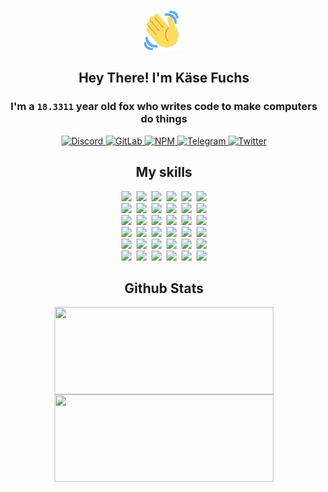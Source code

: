 <div><p align=center><img src=./resources/images/wave.gif width=64px height=64px></p><h2 align=center>Hey There! I'm Käse Fuchs</h2><h3 align=center>I'm a <code>18.3311</code> year old fox who writes code to make computers do things</h3><p align=center><a href=https://discord.com/users/507526681125322772><img alt=Discord src="https://img.shields.io/badge/Discord-5865F2?logo=discord&logoColor=white&style=flat-square#ee78080760a7cc3f7f949e1615abf54c"> </a><a href=https://gitlab.com/kasefuchs><img alt=GitLab src="https://img.shields.io/badge/GitLab-330F63?logo=gitlab&logoColor=white&style=flat-square#ee78080760a7cc3f7f949e1615abf54c"> </a><a href=https://npmjs.com/~kasefuchs><img alt=NPM src="https://img.shields.io/badge/NPM-CB3837?logo=npm&logoColor=white&style=flat-square#ee78080760a7cc3f7f949e1615abf54c"> </a><a href=https://t.me/kasefuchs><img alt=Telegram src="https://img.shields.io/badge/Telegram-2CA5E0?logo=telegram&logoColor=white&style=flat-square#ee78080760a7cc3f7f949e1615abf54c"> </a><a href=https://twitter.com/kasefuchs><img alt=Twitter src="https://img.shields.io/badge/Twitter-1DA1F2?logo=twitter&logoColor=white&style=flat-square#ee78080760a7cc3f7f949e1615abf54c"></a></p><h2 align=center>My skills</h2><p align=center><a href=https://aws.amazon.com/ ><picture><source srcset="https://skillicons.dev/icons?i=aws&theme=dark#ee78080760a7cc3f7f949e1615abf54c" media="(prefers-color-scheme: dark)"><source srcset="https://skillicons.dev/icons?i=aws&theme=light#ee78080760a7cc3f7f949e1615abf54c" media="(prefers-color-scheme: light), (prefers-color-scheme: no-preference)"><img src="https://skillicons.dev/icons?i=aws&theme=light#ee78080760a7cc3f7f949e1615abf54c"></picture></a>&nbsp;&nbsp;<a href=https://en.wikipedia.org/wiki/Bash_(Unix_shell)><picture><source srcset="https://skillicons.dev/icons?i=bash&theme=dark#ee78080760a7cc3f7f949e1615abf54c" media="(prefers-color-scheme: dark)"><source srcset="https://skillicons.dev/icons?i=bash&theme=light#ee78080760a7cc3f7f949e1615abf54c" media="(prefers-color-scheme: light), (prefers-color-scheme: no-preference)"><img src="https://skillicons.dev/icons?i=bash&theme=light#ee78080760a7cc3f7f949e1615abf54c"></picture></a>&nbsp;&nbsp;<a href=https://discord.com/developers/docs><picture><source srcset="https://skillicons.dev/icons?i=bots&theme=dark#ee78080760a7cc3f7f949e1615abf54c" media="(prefers-color-scheme: dark)"><source srcset="https://skillicons.dev/icons?i=bots&theme=light#ee78080760a7cc3f7f949e1615abf54c" media="(prefers-color-scheme: light), (prefers-color-scheme: no-preference)"><img src="https://skillicons.dev/icons?i=bots&theme=light#ee78080760a7cc3f7f949e1615abf54c"></picture></a>&nbsp;&nbsp;<a href=https://www.cloudflare.com/ ><picture><source srcset="https://skillicons.dev/icons?i=cloudflare&theme=dark#ee78080760a7cc3f7f949e1615abf54c" media="(prefers-color-scheme: dark)"><source srcset="https://skillicons.dev/icons?i=cloudflare&theme=light#ee78080760a7cc3f7f949e1615abf54c" media="(prefers-color-scheme: light), (prefers-color-scheme: no-preference)"><img src="https://skillicons.dev/icons?i=cloudflare&theme=light#ee78080760a7cc3f7f949e1615abf54c"></picture></a>&nbsp;&nbsp;<a href=https://en.wikipedia.org/wiki/CSS><picture><source srcset="https://skillicons.dev/icons?i=css&theme=dark#ee78080760a7cc3f7f949e1615abf54c" media="(prefers-color-scheme: dark)"><source srcset="https://skillicons.dev/icons?i=css&theme=light#ee78080760a7cc3f7f949e1615abf54c" media="(prefers-color-scheme: light), (prefers-color-scheme: no-preference)"><img src="https://skillicons.dev/icons?i=css&theme=light#ee78080760a7cc3f7f949e1615abf54c"></picture></a>&nbsp;&nbsp;<a href=https://www.docker.com/ ><picture><source srcset="https://skillicons.dev/icons?i=docker&theme=dark#ee78080760a7cc3f7f949e1615abf54c" media="(prefers-color-scheme: dark)"><source srcset="https://skillicons.dev/icons?i=docker&theme=light#ee78080760a7cc3f7f949e1615abf54c" media="(prefers-color-scheme: light), (prefers-color-scheme: no-preference)"><img src="https://skillicons.dev/icons?i=docker&theme=light#ee78080760a7cc3f7f949e1615abf54c"></picture></a><br><a href=https://www.electronjs.org/ ><picture><source srcset="https://skillicons.dev/icons?i=electron&theme=dark#ee78080760a7cc3f7f949e1615abf54c" media="(prefers-color-scheme: dark)"><source srcset="https://skillicons.dev/icons?i=electron&theme=light#ee78080760a7cc3f7f949e1615abf54c" media="(prefers-color-scheme: light), (prefers-color-scheme: no-preference)"><img src="https://skillicons.dev/icons?i=electron&theme=light#ee78080760a7cc3f7f949e1615abf54c"></picture></a>&nbsp;&nbsp;<a href=https://expressjs.com/ ><picture><source srcset="https://skillicons.dev/icons?i=express&theme=dark#ee78080760a7cc3f7f949e1615abf54c" media="(prefers-color-scheme: dark)"><source srcset="https://skillicons.dev/icons?i=express&theme=light#ee78080760a7cc3f7f949e1615abf54c" media="(prefers-color-scheme: light), (prefers-color-scheme: no-preference)"><img src="https://skillicons.dev/icons?i=express&theme=light#ee78080760a7cc3f7f949e1615abf54c"></picture></a>&nbsp;&nbsp;<a href=https://www.figma.com/ ><picture><source srcset="https://skillicons.dev/icons?i=figma&theme=dark#ee78080760a7cc3f7f949e1615abf54c" media="(prefers-color-scheme: dark)"><source srcset="https://skillicons.dev/icons?i=figma&theme=light#ee78080760a7cc3f7f949e1615abf54c" media="(prefers-color-scheme: light), (prefers-color-scheme: no-preference)"><img src="https://skillicons.dev/icons?i=figma&theme=light#ee78080760a7cc3f7f949e1615abf54c"></picture></a>&nbsp;&nbsp;<a href=https://firebase.google.com/ ><picture><source srcset="https://skillicons.dev/icons?i=firebase&theme=dark#ee78080760a7cc3f7f949e1615abf54c" media="(prefers-color-scheme: dark)"><source srcset="https://skillicons.dev/icons?i=firebase&theme=light#ee78080760a7cc3f7f949e1615abf54c" media="(prefers-color-scheme: light), (prefers-color-scheme: no-preference)"><img src="https://skillicons.dev/icons?i=firebase&theme=light#ee78080760a7cc3f7f949e1615abf54c"></picture></a>&nbsp;&nbsp;<a href=https://flask.palletsprojects.com/ ><picture><source srcset="https://skillicons.dev/icons?i=flask&theme=dark#ee78080760a7cc3f7f949e1615abf54c" media="(prefers-color-scheme: dark)"><source srcset="https://skillicons.dev/icons?i=flask&theme=light#ee78080760a7cc3f7f949e1615abf54c" media="(prefers-color-scheme: light), (prefers-color-scheme: no-preference)"><img src="https://skillicons.dev/icons?i=flask&theme=light#ee78080760a7cc3f7f949e1615abf54c"></picture></a>&nbsp;&nbsp;<a href=https://cloud.google.com/ ><picture><source srcset="https://skillicons.dev/icons?i=gcp&theme=dark#ee78080760a7cc3f7f949e1615abf54c" media="(prefers-color-scheme: dark)"><source srcset="https://skillicons.dev/icons?i=gcp&theme=light#ee78080760a7cc3f7f949e1615abf54c" media="(prefers-color-scheme: light), (prefers-color-scheme: no-preference)"><img src="https://skillicons.dev/icons?i=gcp&theme=light#ee78080760a7cc3f7f949e1615abf54c"></picture></a><br><a href=https://git-scm.com/ ><picture><source srcset="https://skillicons.dev/icons?i=git&theme=dark#ee78080760a7cc3f7f949e1615abf54c" media="(prefers-color-scheme: dark)"><source srcset="https://skillicons.dev/icons?i=git&theme=light#ee78080760a7cc3f7f949e1615abf54c" media="(prefers-color-scheme: light), (prefers-color-scheme: no-preference)"><img src="https://skillicons.dev/icons?i=git&theme=light#ee78080760a7cc3f7f949e1615abf54c"></picture></a>&nbsp;&nbsp;<a href=https://github.com/ ><picture><source srcset="https://skillicons.dev/icons?i=github&theme=dark#ee78080760a7cc3f7f949e1615abf54c" media="(prefers-color-scheme: dark)"><source srcset="https://skillicons.dev/icons?i=github&theme=light#ee78080760a7cc3f7f949e1615abf54c" media="(prefers-color-scheme: light), (prefers-color-scheme: no-preference)"><img src="https://skillicons.dev/icons?i=github&theme=light#ee78080760a7cc3f7f949e1615abf54c"></picture></a>&nbsp;&nbsp;<a href=https://gitlab.com/ ><picture><source srcset="https://skillicons.dev/icons?i=gitlab&theme=dark#ee78080760a7cc3f7f949e1615abf54c" media="(prefers-color-scheme: dark)"><source srcset="https://skillicons.dev/icons?i=gitlab&theme=light#ee78080760a7cc3f7f949e1615abf54c" media="(prefers-color-scheme: light), (prefers-color-scheme: no-preference)"><img src="https://skillicons.dev/icons?i=gitlab&theme=light#ee78080760a7cc3f7f949e1615abf54c"></picture></a>&nbsp;&nbsp;<a href=https://www.heroku.com/ ><picture><source srcset="https://skillicons.dev/icons?i=heroku&theme=dark#ee78080760a7cc3f7f949e1615abf54c" media="(prefers-color-scheme: dark)"><source srcset="https://skillicons.dev/icons?i=heroku&theme=light#ee78080760a7cc3f7f949e1615abf54c" media="(prefers-color-scheme: light), (prefers-color-scheme: no-preference)"><img src="https://skillicons.dev/icons?i=heroku&theme=light#ee78080760a7cc3f7f949e1615abf54c"></picture></a>&nbsp;&nbsp;<a href=https://en.wikipedia.org/wiki/HTML><picture><source srcset="https://skillicons.dev/icons?i=html&theme=dark#ee78080760a7cc3f7f949e1615abf54c" media="(prefers-color-scheme: dark)"><source srcset="https://skillicons.dev/icons?i=html&theme=light#ee78080760a7cc3f7f949e1615abf54c" media="(prefers-color-scheme: light), (prefers-color-scheme: no-preference)"><img src="https://skillicons.dev/icons?i=html&theme=light#ee78080760a7cc3f7f949e1615abf54c"></picture></a>&nbsp;&nbsp;<a href=https://en.wikipedia.org/wiki/JavaScript><picture><source srcset="https://skillicons.dev/icons?i=js&theme=dark#ee78080760a7cc3f7f949e1615abf54c" media="(prefers-color-scheme: dark)"><source srcset="https://skillicons.dev/icons?i=js&theme=light#ee78080760a7cc3f7f949e1615abf54c" media="(prefers-color-scheme: light), (prefers-color-scheme: no-preference)"><img src="https://skillicons.dev/icons?i=js&theme=light#ee78080760a7cc3f7f949e1615abf54c"></picture></a><br><a href=https://en.wikipedia.org/wiki/Linux><picture><source srcset="https://skillicons.dev/icons?i=linux&theme=dark#ee78080760a7cc3f7f949e1615abf54c" media="(prefers-color-scheme: dark)"><source srcset="https://skillicons.dev/icons?i=linux&theme=light#ee78080760a7cc3f7f949e1615abf54c" media="(prefers-color-scheme: light), (prefers-color-scheme: no-preference)"><img src="https://skillicons.dev/icons?i=linux&theme=light#ee78080760a7cc3f7f949e1615abf54c"></picture></a>&nbsp;&nbsp;<a href=https://mui.com/ ><picture><source srcset="https://skillicons.dev/icons?i=materialui&theme=dark#ee78080760a7cc3f7f949e1615abf54c" media="(prefers-color-scheme: dark)"><source srcset="https://skillicons.dev/icons?i=materialui&theme=light#ee78080760a7cc3f7f949e1615abf54c" media="(prefers-color-scheme: light), (prefers-color-scheme: no-preference)"><img src="https://skillicons.dev/icons?i=materialui&theme=light#ee78080760a7cc3f7f949e1615abf54c"></picture></a>&nbsp;&nbsp;<a href=https://en.wikipedia.org/wiki/Markdown><picture><source srcset="https://skillicons.dev/icons?i=md&theme=dark#ee78080760a7cc3f7f949e1615abf54c" media="(prefers-color-scheme: dark)"><source srcset="https://skillicons.dev/icons?i=md&theme=light#ee78080760a7cc3f7f949e1615abf54c" media="(prefers-color-scheme: light), (prefers-color-scheme: no-preference)"><img src="https://skillicons.dev/icons?i=md&theme=light#ee78080760a7cc3f7f949e1615abf54c"></picture></a>&nbsp;&nbsp;<a href=https://www.mongodb.com/ ><picture><source srcset="https://skillicons.dev/icons?i=mongodb&theme=dark#ee78080760a7cc3f7f949e1615abf54c" media="(prefers-color-scheme: dark)"><source srcset="https://skillicons.dev/icons?i=mongodb&theme=light#ee78080760a7cc3f7f949e1615abf54c" media="(prefers-color-scheme: light), (prefers-color-scheme: no-preference)"><img src="https://skillicons.dev/icons?i=mongodb&theme=light#ee78080760a7cc3f7f949e1615abf54c"></picture></a>&nbsp;&nbsp;<a href=https://www.mysql.com/ ><picture><source srcset="https://skillicons.dev/icons?i=mysql&theme=dark#ee78080760a7cc3f7f949e1615abf54c" media="(prefers-color-scheme: dark)"><source srcset="https://skillicons.dev/icons?i=mysql&theme=light#ee78080760a7cc3f7f949e1615abf54c" media="(prefers-color-scheme: light), (prefers-color-scheme: no-preference)"><img src="https://skillicons.dev/icons?i=mysql&theme=light#ee78080760a7cc3f7f949e1615abf54c"></picture></a>&nbsp;&nbsp;<a href=https://nextjs.org/ ><picture><source srcset="https://skillicons.dev/icons?i=nextjs&theme=dark#ee78080760a7cc3f7f949e1615abf54c" media="(prefers-color-scheme: dark)"><source srcset="https://skillicons.dev/icons?i=nextjs&theme=light#ee78080760a7cc3f7f949e1615abf54c" media="(prefers-color-scheme: light), (prefers-color-scheme: no-preference)"><img src="https://skillicons.dev/icons?i=nextjs&theme=light#ee78080760a7cc3f7f949e1615abf54c"></picture></a><br><a href=https://nodejs.org/en/ ><picture><source srcset="https://skillicons.dev/icons?i=nodejs&theme=dark#ee78080760a7cc3f7f949e1615abf54c" media="(prefers-color-scheme: dark)"><source srcset="https://skillicons.dev/icons?i=nodejs&theme=light#ee78080760a7cc3f7f949e1615abf54c" media="(prefers-color-scheme: light), (prefers-color-scheme: no-preference)"><img src="https://skillicons.dev/icons?i=nodejs&theme=light#ee78080760a7cc3f7f949e1615abf54c"></picture></a>&nbsp;&nbsp;<a href=https://www.postgresql.org/ ><picture><source srcset="https://skillicons.dev/icons?i=postgres&theme=dark#ee78080760a7cc3f7f949e1615abf54c" media="(prefers-color-scheme: dark)"><source srcset="https://skillicons.dev/icons?i=postgres&theme=light#ee78080760a7cc3f7f949e1615abf54c" media="(prefers-color-scheme: light), (prefers-color-scheme: no-preference)"><img src="https://skillicons.dev/icons?i=postgres&theme=light#ee78080760a7cc3f7f949e1615abf54c"></picture></a>&nbsp;&nbsp;<a href=https://learn.microsoft.com/en-us/powershell/ ><picture><source srcset="https://skillicons.dev/icons?i=powershell&theme=dark#ee78080760a7cc3f7f949e1615abf54c" media="(prefers-color-scheme: dark)"><source srcset="https://skillicons.dev/icons?i=powershell&theme=light#ee78080760a7cc3f7f949e1615abf54c" media="(prefers-color-scheme: light), (prefers-color-scheme: no-preference)"><img src="https://skillicons.dev/icons?i=powershell&theme=light#ee78080760a7cc3f7f949e1615abf54c"></picture></a>&nbsp;&nbsp;<a href=https://www.python.org/ ><picture><source srcset="https://skillicons.dev/icons?i=py&theme=dark#ee78080760a7cc3f7f949e1615abf54c" media="(prefers-color-scheme: dark)"><source srcset="https://skillicons.dev/icons?i=py&theme=light#ee78080760a7cc3f7f949e1615abf54c" media="(prefers-color-scheme: light), (prefers-color-scheme: no-preference)"><img src="https://skillicons.dev/icons?i=py&theme=light#ee78080760a7cc3f7f949e1615abf54c"></picture></a>&nbsp;&nbsp;<a href=https://www.raspberrypi.org/ ><picture><source srcset="https://skillicons.dev/icons?i=raspberrypi&theme=dark#ee78080760a7cc3f7f949e1615abf54c" media="(prefers-color-scheme: dark)"><source srcset="https://skillicons.dev/icons?i=raspberrypi&theme=light#ee78080760a7cc3f7f949e1615abf54c" media="(prefers-color-scheme: light), (prefers-color-scheme: no-preference)"><img src="https://skillicons.dev/icons?i=raspberrypi&theme=light#ee78080760a7cc3f7f949e1615abf54c"></picture></a>&nbsp;&nbsp;<a href=https://reactjs.org/ ><picture><source srcset="https://skillicons.dev/icons?i=react&theme=dark#ee78080760a7cc3f7f949e1615abf54c" media="(prefers-color-scheme: dark)"><source srcset="https://skillicons.dev/icons?i=react&theme=light#ee78080760a7cc3f7f949e1615abf54c" media="(prefers-color-scheme: light), (prefers-color-scheme: no-preference)"><img src="https://skillicons.dev/icons?i=react&theme=light#ee78080760a7cc3f7f949e1615abf54c"></picture></a><br><a href=https://redux.js.org/ ><picture><source srcset="https://skillicons.dev/icons?i=redux&theme=dark#ee78080760a7cc3f7f949e1615abf54c" media="(prefers-color-scheme: dark)"><source srcset="https://skillicons.dev/icons?i=redux&theme=light#ee78080760a7cc3f7f949e1615abf54c" media="(prefers-color-scheme: light), (prefers-color-scheme: no-preference)"><img src="https://skillicons.dev/icons?i=redux&theme=light#ee78080760a7cc3f7f949e1615abf54c"></picture></a>&nbsp;&nbsp;<a href=https://en.wikipedia.org/wiki/Regular_expression><picture><source srcset="https://skillicons.dev/icons?i=regex&theme=dark#ee78080760a7cc3f7f949e1615abf54c" media="(prefers-color-scheme: dark)"><source srcset="https://skillicons.dev/icons?i=regex&theme=light#ee78080760a7cc3f7f949e1615abf54c" media="(prefers-color-scheme: light), (prefers-color-scheme: no-preference)"><img src="https://skillicons.dev/icons?i=regex&theme=light#ee78080760a7cc3f7f949e1615abf54c"></picture></a>&nbsp;&nbsp;<a href=https://en.wikipedia.org/wiki/Sass_(stylesheet_language)><picture><source srcset="https://skillicons.dev/icons?i=sass&theme=dark#ee78080760a7cc3f7f949e1615abf54c" media="(prefers-color-scheme: dark)"><source srcset="https://skillicons.dev/icons?i=sass&theme=light#ee78080760a7cc3f7f949e1615abf54c" media="(prefers-color-scheme: light), (prefers-color-scheme: no-preference)"><img src="https://skillicons.dev/icons?i=sass&theme=light#ee78080760a7cc3f7f949e1615abf54c"></picture></a>&nbsp;&nbsp;<a href=https://www.typescriptlang.org/ ><picture><source srcset="https://skillicons.dev/icons?i=ts&theme=dark#ee78080760a7cc3f7f949e1615abf54c" media="(prefers-color-scheme: dark)"><source srcset="https://skillicons.dev/icons?i=ts&theme=light#ee78080760a7cc3f7f949e1615abf54c" media="(prefers-color-scheme: light), (prefers-color-scheme: no-preference)"><img src="https://skillicons.dev/icons?i=ts&theme=light#ee78080760a7cc3f7f949e1615abf54c"></picture></a>&nbsp;&nbsp;<a href=https://unity.com/ ><picture><source srcset="https://skillicons.dev/icons?i=unity&theme=dark#ee78080760a7cc3f7f949e1615abf54c" media="(prefers-color-scheme: dark)"><source srcset="https://skillicons.dev/icons?i=unity&theme=light#ee78080760a7cc3f7f949e1615abf54c" media="(prefers-color-scheme: light), (prefers-color-scheme: no-preference)"><img src="https://skillicons.dev/icons?i=unity&theme=light#ee78080760a7cc3f7f949e1615abf54c"></picture></a>&nbsp;&nbsp;<a href=https://workers.cloudflare.com/ ><picture><source srcset="https://skillicons.dev/icons?i=workers&theme=dark#ee78080760a7cc3f7f949e1615abf54c" media="(prefers-color-scheme: dark)"><source srcset="https://skillicons.dev/icons?i=workers&theme=light#ee78080760a7cc3f7f949e1615abf54c" media="(prefers-color-scheme: light), (prefers-color-scheme: no-preference)"><img src="https://skillicons.dev/icons?i=workers&theme=light#ee78080760a7cc3f7f949e1615abf54c"></picture></a><br></p><h2 align=center>Github Stats</h2><p align=center><picture><source srcset="https://github-readme-stats-kasefuchs.vercel.app/api/?count_private=true&hide_border=true&hide_rank=true&line_height=20&hide_title=true&username=Kasefuchs&theme=dark#ee78080760a7cc3f7f949e1615abf54c" media="(prefers-color-scheme: dark)"><source srcset="https://github-readme-stats-kasefuchs.vercel.app/api/?count_private=true&hide_border=true&hide_rank=true&line_height=20&hide_title=true&username=Kasefuchs&theme=light#ee78080760a7cc3f7f949e1615abf54c" media="(prefers-color-scheme: light), (prefers-color-scheme: no-preference)"><img align=middle width=350 height=140 src="https://github-readme-stats-kasefuchs.vercel.app/api/?count_private=true&hide_border=true&hide_rank=true&line_height=20&hide_title=true&username=Kasefuchs&theme=light#ee78080760a7cc3f7f949e1615abf54c"></picture><picture><source srcset="https://github-readme-stats-kasefuchs.vercel.app/api/top-langs/?count_private=true&hide_border=true&layout=compact&username=Kasefuchs&theme=dark#ee78080760a7cc3f7f949e1615abf54c" media="(prefers-color-scheme: dark)"><source srcset="https://github-readme-stats-kasefuchs.vercel.app/api/top-langs/?count_private=true&hide_border=true&layout=compact&username=Kasefuchs&theme=light#ee78080760a7cc3f7f949e1615abf54c" media="(prefers-color-scheme: light), (prefers-color-scheme: no-preference)"><img align=middle width=350 height=140 src="https://github-readme-stats-kasefuchs.vercel.app/api/top-langs/?count_private=true&hide_border=true&layout=compact&username=Kasefuchs&theme=light#ee78080760a7cc3f7f949e1615abf54c"></picture></p><img src="https://hit.yhype.me/github/profile?user_id=64592097#ee78080760a7cc3f7f949e1615abf54c" alt=""></div>